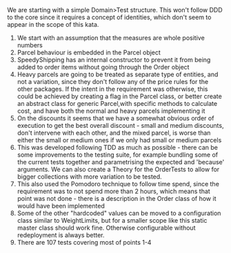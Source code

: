 We are starting with a simple Domain>Test structure. This won't follow DDD to the core since it requires a concept of identities, which don't seem to appear in the scope of this kata. 

1. We start with an assumption that the measures are whole positive numbers 
2. Parcel behaviour is embedded in the Parcel object 
3. SpeedyShipping has an internal constructor to prevent it from being added to order items without going through the Order object
4. Heavy parcels are going to be treated as separate type of entities, and not a variation, since they don't follow any of the price rules for the other packages. If the intent in the requirement was otherwise, this could be achieved by creating a flag in the Parcel class, or better create an abstract class for generic Parcel,with specific methods to calculate cost, and have both the normal and heavy parcels implementing it 
5. On the discounts it seems that we have a somewhat obvious order of execution to get the best overall discount - small and medium discounts, don't intervene with each other, and the mixed parcel, is worse than either the small or medium ones if we only had small or medium parcels
6. This was developed following TDD as much as possible - there can be some improvements to the testing suite, for example bundling some of the current tests together and parametrising the expected and 'because' arguments. We can also create a Theory for the OrderTests to allow for bigger collections with more variation to be tested. 
7. This also used the Pomodoro technique to follow time spend, since the requirement was to not spend more than 2 hours, which means that point was not done - there is a description in the Order class of how it would have been implemented
8. Some of the other "hardcoded" values can be moved to a configuration class similar to WeightLimits, but for a smaller scope like this static master class should work fine. Otherwise configurable without redeployment is always better.
9. There are 107 tests covering most of points 1-4
